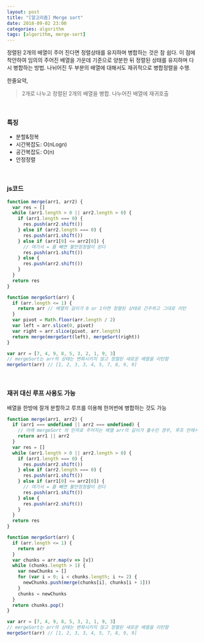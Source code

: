 ```yaml
---
layout: post
title: "[알고리즘] Merge sort"
date: 2018-09-02 23:00
categories: algorithm
tags: [algorithm, merge-sort]
---
```


정렬된 2개의 배열이 주어 진다면 정렬상태를 유지하며 병합하는 것은 참 쉽다. 이 점에 착안하여 임의의 주어진 배열을 가운데 기준으로 양분한 뒤 정렬된 상태를 유지하며 다시 병합하는 방법. 나뉘어진 두 부분의 배열에 대해서도 재귀적으로 병합정렬을 수행.

한줄요약,

> 2개로 나누고 정렬된 2개의 배열을 병합. 나누어진 배열에 재귀호출

<br>

### 특징

- 분할&정복
- 시간복잡도: O(nLogn)
- 공간복잡도: O(n)
- 안정정렬

<br>

### js코드

```javascript
function merge(arr1, arr2) {
  var res = []
  while (arr1.length > 0 || arr2.length > 0) {
    if (arr1.length === 0) {
      res.push(arr2.shift())
    } else if (arr2.length === 0) {
      res.push(arr1.shift())
    } else if (arr1[0] <= arr2[0]) {
      // 여기서 = 를 빼면 불안정정렬이 된다
      res.push(arr1.shift())
    } else {
      res.push(arr2.shift())
    }
  }
  return res
}

function mergeSort(arr) {
  if (arr.length <= 1) {
    return arr // 배열의 길이가 0 or 1이면 정렬된 상태로 간주하고 그대로 리턴
  }
  var pivot = Math.floor(arr.length / 2)
  var left = arr.slice(0, pivot)
  var right = arr.slice(pivot, arr.length)
  return merge(mergeSort(left), mergeSort(right))
}

var arr = [7, 4, 9, 8, 5, 3, 2, 1, 9, 3]
// mergeSort는 arr의 상태는 변화시키지 않고 정렬된 새로운 배열을 리턴함
mergeSort(arr) // [1, 2, 3, 3, 4, 5, 7, 8, 9, 9]
```

<br>

### 재귀 대신 루프 사용도 가능

배열을 한방에 잘개 분할하고 루프를 이용해 한꺼번에 병합하는 것도 가능

```javascript
function merge(arr1, arr2) {
  if (arr1 === undefined || arr2 === undefined) {
    // 아래 mergeSort 의 인자로 주어지는 배열 arr의 길이가 홀수인 경우, 루프 안에서 chunks[i+1] 의 인덱스가 배열의 길이를 오버하여 arr2가 undefined 로 들어올 수 있다
    return arr1 || arr2
  }
  var res = []
  while (arr1.length > 0 || arr2.length > 0) {
    if (arr1.length === 0) {
      res.push(arr2.shift())
    } else if (arr2.length === 0) {
      res.push(arr1.shift())
    } else if (arr1[0] <= arr2[0]) {
      // 여기서 = 를 빼면 불안정정렬이 된다
      res.push(arr1.shift())
    } else {
      res.push(arr2.shift())
    }
  }
  return res
}

function mergeSort(arr) {
  if (arr.length <= 1) {
    return arr
  }
  var chunks = arr.map(v => [v])
  while (chunks.length > 1) {
    var newChunks = []
    for (var i = 0; i < chunks.length; i += 2) {
      newChunks.push(merge(chunks[i], chunks[i + 1]))
    }
    chunks = newChunks
  }
  return chunks.pop()
}

var arr = [7, 4, 9, 8, 5, 3, 2, 1, 9, 3]
// mergeSort는 arr의 상태는 변화시키지 않고 정렬된 새로운 배열을 리턴함
mergeSort(arr) // [1, 2, 3, 3, 4, 5, 7, 8, 9, 9]
```
